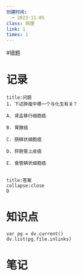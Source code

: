 ```yaml
---
创建时间:
  - 2023-11-05
class: 病理
link: 1
times: 1
---
```

#错题


记录
==
```ad-question
title:问题
1. 下述肿瘤中哪一个与化生有关？

A. 肾盂移行细胞癌

B. 胃腺癌

C. 肠鳞状细胞癌

D. 肝胆管上皮癌

E. 食管鳞状细胞癌


```

```ad-note
title:答案
collapse:close
D
```

知识点
==
```dataviewjs
var pg = dv.current()
dv.list(pg.file.inlinks)
```

笔记
==